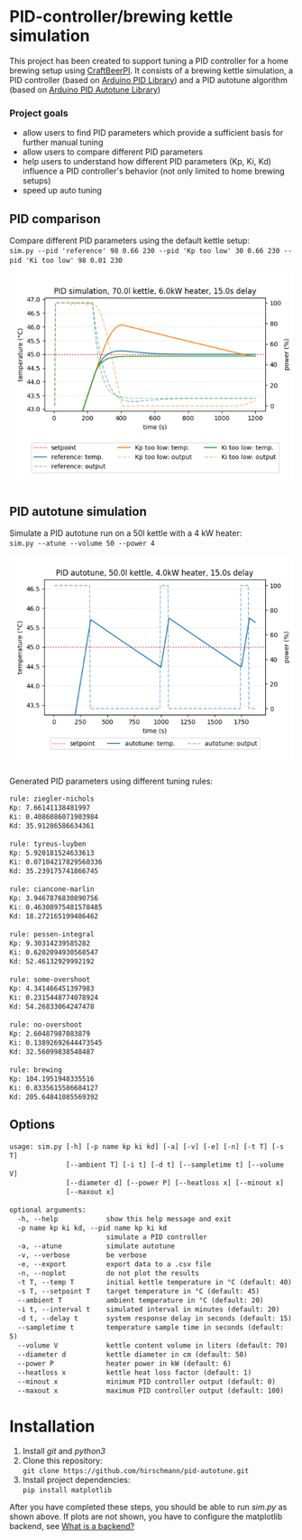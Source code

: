 # PID-controller/brewing kettle simulation

This project has been created to support tuning a PID controller for a home brewing setup using [CraftBeerPI](https://github.com/Manuel83/craftbeerpi).
It consists of a brewing kettle simulation, a PID controller (based on [Arduino PID Library](http://brettbeauregard.com/blog/2011/04/improving-the-beginners-pid-introduction/)) and a PID autotune algorithm (based on [Arduino PID Autotune Library](http://brettbeauregard.com/blog/2012/01/arduino-pid-autotune-library/))

### Project goals

- allow users to find PID parameters which provide a sufficient basis for further manual tuning
- allow users to compare different PID parameters
- help users to understand how different PID parameters (Kp, Ki, Kd) influence a PID controller's behavior (not only limited to home brewing setups)
- speed up auto tuning

## PID comparison

Compare different PID parameters using the default kettle setup:  
`sim.py --pid 'reference' 98 0.66 230 --pid 'Kp too low' 30 0.66 230 --pid 'Ki too low' 98 0.01 230`

![PID parameters comparison](images/pid-comparison.png)

## PID autotune simulation

Simulate a PID autotune run on a 50l kettle with a 4 kW heater:  
`sim.py --atune --volume 50 --power 4`

![PID autotune simulation](images/pid-atune.png)

Generated PID parameters using different tuning rules:

```
rule: ziegler-nichols
Kp: 7.66141138481997
Ki: 0.4086086071903984
Kd: 35.91286586634361

rule: tyreus-luyben
Kp: 5.920181524633613
Ki: 0.07104217829560336
Kd: 35.239175741866745

rule: ciancone-marlin
Kp: 3.9467876830890756
Ki: 0.46308975481578485
Kd: 18.272165199486462

rule: pessen-integral
Kp: 9.30314239585282
Ki: 0.6202094930568547
Kd: 52.46132929992192

rule: some-overshoot
Kp: 4.341466451397983
Ki: 0.2315448774078924
Kd: 54.26833064247478

rule: no-overshoot
Kp: 2.60487987083879
Ki: 0.13892692644473545
Kd: 32.56099838548487

rule: brewing
Kp: 104.1951948335516
Ki: 0.8335615586684127
Kd: 205.64841085569392
```

## Options

```
usage: sim.py [-h] [-p name kp ki kd] [-a] [-v] [-e] [-n] [-t T] [-s T]
              [--ambient T] [-i t] [-d t] [--sampletime t] [--volume V]
              [--diameter d] [--power P] [--heatloss x] [--minout x]
              [--maxout x]

optional arguments:
  -h, --help            show this help message and exit
  -p name kp ki kd, --pid name kp ki kd
                        simulate a PID controller
  -a, --atune           simulate autotune
  -v, --verbose         be verbose
  -e, --export          export data to a .csv file
  -n, --noplot          do not plot the results
  -t T, --temp T        initial kettle temperature in °C (default: 40)
  -s T, --setpoint T    target temperature in °C (default: 45)
  --ambient T           ambient temperature in °C (default: 20)
  -i t, --interval t    simulated interval in minutes (default: 20)
  -d t, --delay t       system response delay in seconds (default: 15)
  --sampletime t        temperature sample time in seconds (default: 5)
  --volume V            kettle content volume in liters (default: 70)
  --diameter d          kettle diameter in cm (default: 50)
  --power P             heater power in kW (default: 6)
  --heatloss x          kettle heat loss factor (default: 1)
  --minout x            minimum PID controller output (default: 0)
  --maxout x            maximum PID controller output (default: 100)
```

# Installation
1. Install _git_ and _python3_
2. Clone this repository:  
`git clone https://github.com/hirschmann/pid-autotune.git`
3. Install project dependencies:  
`pip install matplotlib`

After you have completed these steps, you should be able to run _sim.py_ as shown above. If plots are not shown, you have to configure the matplotlib backend, see [What is a backend?](http://matplotlib.org/faq/usage_faq.html#what-is-a-backend)
